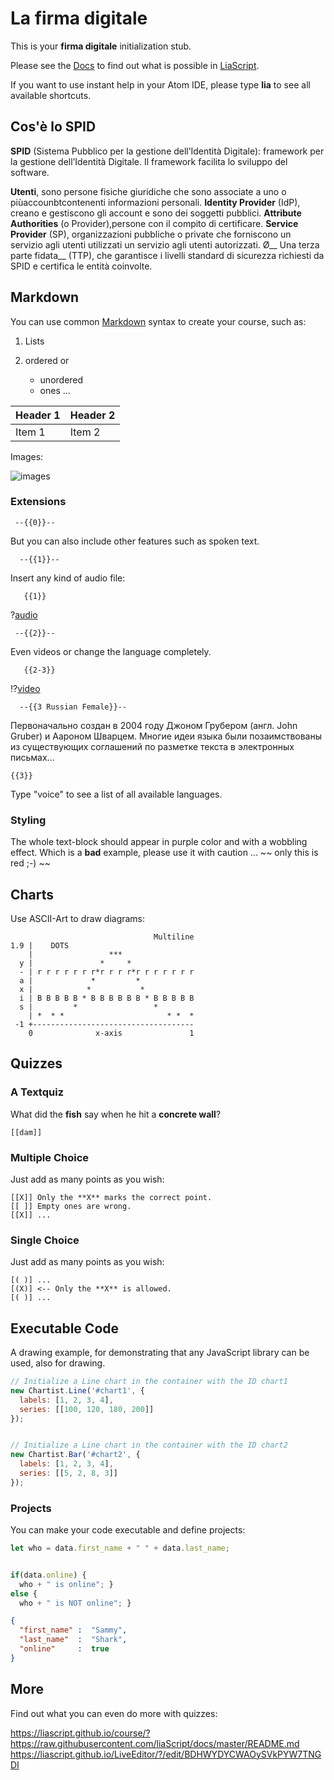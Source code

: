 <!--
author:   Giorgia Chiarelli, Rabia Akter, Ommyshahbe Ali,Luo Kaishan


email:    giorgia.chiarelli@savoiabenincasa.it      rabia.akter@savoiabenicasa.it     ommyshahbe.ali@savoiabenincasa.it     kaishan.luo@savoiabenincasa.it


version:  0.0.1


language: it


narrator: IT italian femmine


comment:  


-->


# La firma digitale


This is your **firma digitale** initialization stub.


Please see the [Docs](https://liascript.github.io/course/?https://raw.githubusercontent.com/liaScript/docs/master/README.md)
to find out what is possible in [LiaScript](https://liascript.github.io).


If you want to use instant help in your Atom IDE, please type **lia** to see all available shortcuts.


## Cos'è lo SPID


__SPID__ (Sistema Pubblico per la gestione dell’Identità Digitale):
framework per la gestione dell’Identità Digitale.
Il framework facilita lo sviluppo del software.


__Utenti__, sono persone fisiche giuridiche che sono associate a uno o piùaccounbtcontenenti informazioni personali.
__Identity Provider__ (IdP), creano e gestiscono gli account e sono dei soggetti pubblici.
__Attribute Authorities__ (o Provider),persone con il compito di certificare.
__Service Provider__ (SP), organizzazioni pubbliche o private che forniscono un servizio agli utenti utilizzati
un servizio agli utenti autorizzati.
Ø__ Una terza parte fidata__ (TTP), che garantisce i livelli standard di sicurezza
richiesti da SPID e certifica le entità coinvolte.


## Markdown


You can use common [Markdown](https://github.com/adam-p/markdown-here/wiki/Markdown-Cheatsheet) syntax to create your course, such as:


1. Lists
2. ordered or


   * unordered
   * ones ...




| Header 1   | Header 2   |
| :--------- | :--------- |
| Item 1     | Item 2     |




Images:


![images](https://farm2.static.flickr.com/1618/26701766821_7bea494826.jpg)




### Extensions


     --{{0}}--
But you can also include other features such as spoken text.


      --{{1}}--
Insert any kind of audio file:


       {{1}}
?[audio](https://bigsoundbank.com/UPLOAD/mp3/1068.mp3)




     --{{2}}--
Even videos or change the language completely.


       {{2-3}}
!?[video](https://www.youtube.com/watch?v=bICfKRyKTwE)




      --{{3 Russian Female}}--
Первоначально создан в 2004 году Джоном Грубером (англ. John Gruber) и Аароном
Шварцем. Многие идеи языка были позаимствованы из существующих соглашений по
разметке текста в электронных письмах...




    {{3}}
Type "voice" to see a list of all available languages.




### Styling


<!-- class = "animated rollIn" style = "animation-delay: 2s; color: purple" -->
The whole text-block should appear in purple color and with a wobbling effect.
Which is a **bad** example, please use it with caution ...
~~ only this is red ;-) ~~ <!-- class = "animated infinite bounce" style = "color: red;" -->


## Charts


Use ASCII-Art to draw diagrams:


                                    Multiline
    1.9 |    DOTS
        |                 ***
      y |               *     *
      - | r r r r r r r*r r r r*r r r r r r r
      a |             *         *
      x |            *           *
      i | B B B B B * B B B B B B * B B B B B
      s |         *                 *
        | *  * *                       * *  *
     -1 +------------------------------------
        0              x-axis               1


## Quizzes




### A Textquiz


What did the **fish** say when he hit a **concrete wall**?


    [[dam]]


### Multiple Choice


Just add as many points as you wish:


    [[X]] Only the **X** marks the correct point.
    [[ ]] Empty ones are wrong.
    [[X]] ...


### Single Choice


Just add as many points as you wish:


    [( )] ...
    [(X)] <-- Only the **X** is allowed.
    [( )] ...


## Executable Code


A drawing example, for demonstrating that any JavaScript library can be used, also for drawing.


```javascript
// Initialize a Line chart in the container with the ID chart1
new Chartist.Line('#chart1', {
  labels: [1, 2, 3, 4],
  series: [[100, 120, 180, 200]]
});


// Initialize a Line chart in the container with the ID chart2
new Chartist.Bar('#chart2', {
  labels: [1, 2, 3, 4],
  series: [[5, 2, 8, 3]]
});
```
<script>@input</script>


<div class="ct-chart ct-golden-section" id="chart1"></div>
<div class="ct-chart ct-golden-section" id="chart2"></div>




### Projects


You can make your code executable and define projects:


``` js     -EvalScript.js
let who = data.first_name + " " + data.last_name;


if(data.online) {
  who + " is online"; }
else {
  who + " is NOT online"; }
```
``` json    +Data.json
{
  "first_name" :  "Sammy",
  "last_name"  :  "Shark",
  "online"     :  true
}
```
<script>
  // insert the JSON dataset into the local variable data
  let data = @input(1);


  // eval the script that uses this dataset
  eval(`@input(0)`);
</script>


## More


Find out what you can even do more with quizzes:


https://liascript.github.io/course/?https://raw.githubusercontent.com/liaScript/docs/master/README.md
https://liascript.github.io/LiveEditor/?/edit/BDHWYDYCWAOySVkPYW7TNGDI



